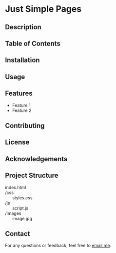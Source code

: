# Just Simple Pages

## Description

## Table of Contents

## Installation

## Usage

## Features
- Feature 1
- Feature 2

## Contributing

## License

## Acknowledgements

## Project Structure

index.html<br/>
/css<br/>
&nbsp;&nbsp;&nbsp;&nbsp;&nbsp;&nbsp;styles.css<br/>
/js<br/>
&nbsp;&nbsp;&nbsp;&nbsp;&nbsp;&nbsp;script.js<br/>
/images<br/>
&nbsp;&nbsp;&nbsp;&nbsp;&nbsp;&nbsp;image.jpg<br/>

## Contact
For any questions or feedback, feel free to [email me](mailto:your-email@gmail.com).